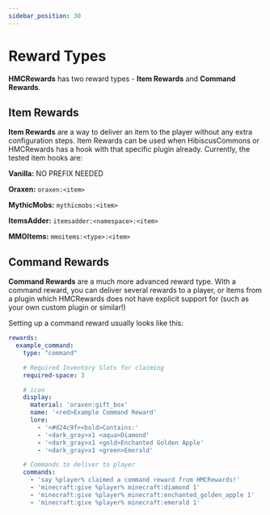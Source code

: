 ```yaml
---
sidebar_position: 30
---
```


# Reward Types

**HMCRewards** has two reward types - **Item Rewards** and **Command Rewards**.

## Item Rewards

**Item Rewards** are a way to deliver an item to the player without any extra configuration steps. Item Rewards can be used when HibiscusCommons or HMCRewards has a hook with that specific plugin already. Currently, the tested item hooks are:

**Vanilla:** NO PREFIX NEEDED

**Oraxen:** `oraxen:<item>`

**MythicMobs:** `mythicmobs:<item>`

**ItemsAdder:** `itemsadder:<namespace>:<item>`

**MMOItems:** `mmoitems:<type>:<item>`

## Command Rewards

**Command Rewards** are a much more advanced reward type. With a command reward, you can deliver several rewards to a player, or items from a plugin which HMCRewards does not have explicit support for (such as your own custom plugin or similar!)

Setting up a command reward usually looks like this:

```yaml
rewards:
  example_command:
    type: "command"

    # Required Inventory Slots for claiming
    required-space: 3

    # icon
    display:
      material: 'oraxen:gift_box'
      name: '<red>Example Command Reward'
      lore:
        - '<#d24c9f><bold>Contains:'
        - '<dark_gray>x1 <aqua>Diamond'
        - '<dark_gray>x1 <gold>Enchanted Golden Apple'
        - '<dark_gray>x1 <green>Emerald'

    # Commands to deliver to player
    commands:
      - 'say %player% claimed a command reward from HMCRewards!'
      - 'minecraft:give %player% minecraft:diamond 1'
      - 'minecraft:give %player% minecraft:enchanted_golden_apple 1'
      - 'minecraft:give %player% minecraft:emerald 1'
```